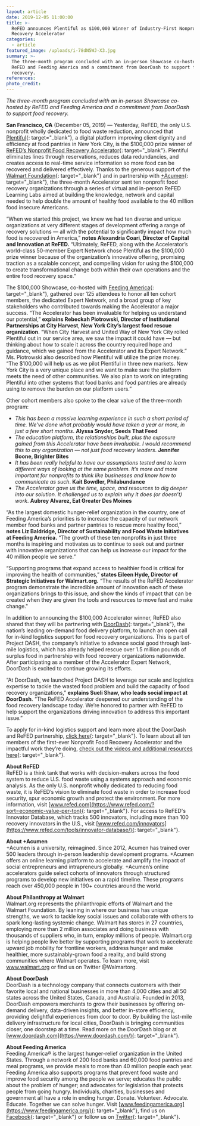 ```yaml
---
layout: article
date: 2019-12-05 11:00:00
title: >-
  ReFED announces Plentiful as $100,000 Winner of Industry-First Nonprofit Food
  Recovery Accelerator
categories:
  - article
featured_image: /uploads/i-78dN5WJ-X3.jpg
summary: >-
  The three-month program concluded with an in-person Showcase co-hosted by
  ReFED and Feeding America and a commitment from DoorDash to support food
  recovery.
references:
photo_credit:
---
```


*The three-month program concluded with an in-person Showcase co-hosted by ReFED and Feeding America and a commitment from DoorDash to support food recovery.*

**San Francisco, CA** (December 05, 2019) — Yesterday, ReFED, the only U.S. nonprofit wholly dedicated to food waste reduction, announced that [Plentiful](https://www.plentifulapp.com/about-us){: target="_blank"}, a digital platform improving client dignity and efficiency at food pantries in New York City, is the $100,000 prize winner of [ReFED’s Nonprofit Food Recovery Accelerator](https://www.refed.com/2019accelerator){: target="_blank"}. Plentiful eliminates lines through reservations, reduces data redundancies, and creates access to real-time service information so more food can be recovered and delivered effectively. Thanks to the generous support of the [Walmart Foundation](https://walmart.org/){: target="_blank"} and in partnership with [\+Acumen](https://acumen.org/){: target="_blank"}, the three-month Accelerator sent ten nonprofit food recovery organizations through a series of virtual and in-person ReFED Learning Labs aimed at building the knowledge, network and capital needed to help double the amount of healthy food available to the 40 million food insecure Americans.&nbsp;

“When we started this project, we knew we had ten diverse and unique organizations at very different stages of development offering a range of recovery solutions — all with the potential to significantly impact how much food is recovered in America,” **notes Alexandria Coari, Director of Capital and Innovation at ReFED.** “Ultimately, ReFED, along with the Accelerator’s world-class 50-member Expert Network chose Plentiful as the $100,000 prize winner because of the organization’s innovative offering, promising traction as a scalable concept, and compelling vision for using the $100,000 to create transformational change both within their own operations and the entire food recovery space.”&nbsp;

The $100,000 Showcase, co-hosted with [Feeding America](https://www.feedingamerica.org/){: target="_blank"}, gathered over 125 attendees to honor all ten cohort members, the dedicated Expert Network, and a broad group of key stakeholders who contributed towards making the Accelerator a major success. “The Accelerator has been invaluable for helping us understand our potential,” **explains Rebeckah Piotrowski, Director of Institutional Partnerships at City Harvest**, **New York City’s largest food rescue organization**. “When City Harvest and United Way of New York City rolled Plentiful out in our service area, we saw the impact it could have — but thinking about how to scale it across the country required hope and guidance, which we gained from the Accelerator and its Expert Network.” Ms. Piotrowski also described how Plentiful will utilize the prize money. “The $100,000 will help us as we pilot Plentiful in three new markets. New York City is a very unique place and we want to make sure the platform meets the need of other communities. We also plan to work on integrating Plentiful into other systems that food banks and food pantries are already using to remove the burden on our platform users.”

Other cohort members also spoke to the clear value of the three-month program:

* *This has been a massive learning experience in such a short period of time. We’ve done what probably would have taken a year or more, in just a few short months*. **Alyssa Snyder, Seeds That Feed**
* *The education platform, the relationships built, plus the exposure gained from this Accelerator have been invaluable. I would recommend this to any organization — not just food recovery leaders*. **Jennifer Boone, Brighter Bites**
* *It has been really helpful to have our assumptions tested and to learn different ways of looking at the same problem. It’s more and more important for nonprofits to think like businesses and know how to communicate as such*. **Kait Bowdler, Philabundance**
* *The Accelerator gave us the time, space, and resources to dig deeper into our solution. It challenged us to explain why it does (or doesn’t) work*. **Aubrey Alvarez, Eat Greater Des Moines**

“As the largest domestic hunger-relief organization in the country, one of Feeding America’s priorities is to increase the capacity of our network member food banks and partner pantries to rescue more healthy food,” **notes Liz Baldridge, Director of Sustainability and Food Waste Initiatives at Feeding America.** “The growth of these ten nonprofits in just three months is inspiring and motivates us to continue to seek out and partner with innovative organizations that can help us increase our impact for the 40 million people we serve.”&nbsp;&nbsp;

“Supporting programs that expand access to healthier food is critical for improving the health of communities,” **states Eileen Hyde, Director of Strategic Initiatives for Walmart.org.** “The results of the ReFED Accelerator program demonstrate the incredible amount of innovation each of these organizations brings to this issue, and show the kinds of impact that can be created when they are given the tools and resources to move fast and make change."&nbsp;

In addition to announcing the $100,000 Accelerator winner, ReFED also shared that they will be partnering with [DoorDash](https://www.doordash.com/){: target="_blank"}, the nation’s leading on-demand food delivery platform, to launch an open call for in-kind logistics support for food recovery organizations. This is part of Project DASH, the company’s initiative to advance social good through last-mile logistics, which has already helped rescue over 1.5 million pounds of surplus food in partnership with food recovery organizations nationwide. After participating as a member of the Accelerator Expert Network, DoorDash is excited to continue growing its efforts.

“At DoorDash, we launched Project DASH to leverage our scale and logistics expertise to tackle the wasted food problem and build the capacity of food recovery organizations,” **explains Sueli Shaw, who leads social impact at DoorDash**. “The ReFED Accelerator deepened our understanding of the food recovery landscape today. We’re honored to partner with ReFED to help support the organizations driving innovation to address this important issue.”

To apply for in-kind logistics support and learn more about the DoorDash and ReFED partnership, [click here](https://medium.com/@DoorDash/8cbb312e8e54){: target="_blank"}. To learn about all ten members of the first-ever Nonprofit Food Recovery Accelerator and the impactful work they’re doing, [check out the videos and additional resources here](https://www.refed.com/2019accelerator){: target="_blank"}.&nbsp;

**About ReFED**<br>ReFED is a think tank that works with decision-makers across the food system to reduce U.S. food waste using a systems approach and economic analysis. As the only U.S. nonprofit wholly dedicated to reducing food waste, it is ReFED’s vision to eliminate food waste in order to increase food security, spur economic growth and protect the environment. For more information, visit [www.refed.com](https://www.refed.com/?sort=economic-value-per-ton){: target="_blank"}. For access to ReFED's Innovator Database, which tracks 500 innovators, including more than 100 recovery innovators in the U.S., visit [www.refed.com/innovators](https://www.refed.com/tools/innovator-database/){: target="_blank"}.

**About +Acumen**<br>\+Acumen is a university, reimagined. Since 2012, Acumen has trained over 500 leaders through in-person leadership development programs. +Acumen offers an online learning platform to accelerate and amplify the impact of social entrepreneurs and intrapreneurs globally. +Acumen’s online accelerators guide select cohorts of innovators through structured programs to develop new initiatives on a rapid timeline. These programs reach over 450,000 people in 190+ countries around the world.

**About Philanthropy at Walmart**<br>Walmart.org represents the philanthropic efforts of Walmart and the Walmart Foundation. By leaning in where our business has unique strengths, we work to tackle key social issues and collaborate with others to spark long-lasting systemic change. Walmart has stores in 27 countries, employing more than 2 million associates and doing business with thousands of suppliers who, in turn, employ millions of people. Walmart.org is helping people live better by supporting programs that work to accelerate upward job mobility for frontline workers, address hunger and make healthier, more sustainably-grown food a reality, and build strong communities where Walmart operates. To learn more, visit www.walmart.org or find us on Twitter @Walmartorg.

**About DoorDash**<br>DoorDash is a technology company that connects customers with their favorite local and national businesses in more than 4,000 cities and all 50 states across the United States, Canada, and Australia. Founded in 2013, DoorDash empowers merchants to grow their businesses by offering on-demand delivery, data-driven insights, and better in-store efficiency, providing delightful experiences from door to door. By building the last-mile delivery infrastructure for local cities, DoorDash is bringing communities closer, one doorstep at a time. Read more on the DoorDash blog or at [www.doordash.com](https://www.doordash.com/){: target="_blank"}.&nbsp;

**About Feeding America**<br>Feeding America&reg; is the largest hunger-relief organization in the United States. Through a network of 200 food banks and 60,000 food pantries and meal programs, we provide meals to more than 40 million people each year. Feeding America also supports programs that prevent food waste and improve food security among the people we serve; educates the public about the problem of hunger; and advocates for legislation that protects people from going hungry. Individuals, charities, businesses and government all have a role in ending hunger. Donate. Volunteer. Advocate. Educate. Together we can solve hunger. Visit [www.feedingamerica.org](https://www.feedingamerica.org/){: target="_blank"}, find us on [Facebook](https://www.facebook.com/FeedingAmerica){: target="_blank"} or follow us on [Twitter](https://twitter.com/FeedingAmerica){: target="_blank"}.